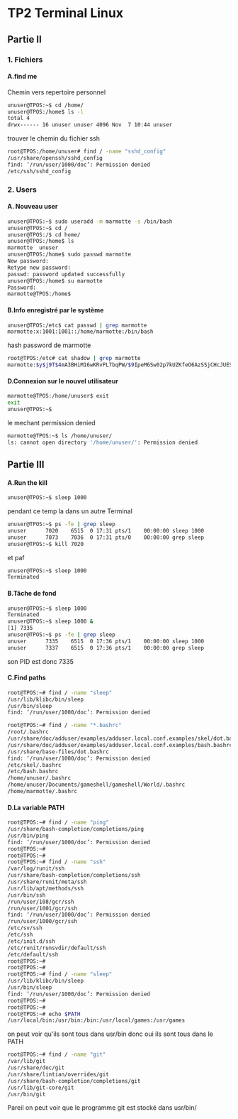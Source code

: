 # TP2 Terminal Linux

## Partie II

### 1. Fichiers

#### A.find me

Chemin vers repertoire personnel
```bash
unuser@TPOS:~$ cd /home/
unuser@TPOS:/home$ ls -l
total 4
drwx------ 16 unuser unuser 4096 Nov  7 10:44 unuser
```
trouver le chemin du fichier ssh

```bash
root@TPOS:/home/unuser# find / -name "sshd_config"
/usr/share/openssh/sshd_config
find: ‘/run/user/1000/doc’: Permission denied
/etc/ssh/sshd_config
```

### 2. Users 

#### A. Nouveau user
```bash
unuser@TPOS:~$ sudo useradd -m marmotte -s /bin/bash
unuser@TPOS:~$ cd /
unuser@TPOS:/$ cd home/
unuser@TPOS:/home$ ls
marmotte  unuser
unuser@TPOS:/home$ sudo passwd marmotte
New password:
Retype new password:
passwd: password updated successfully
unuser@TPOS:/home$ su marmotte
Password:
marmotte@TPOS:/home$
```

#### B.Info enregistré par le système

```bash
unuser@TPOS:/etc$ cat passwd | grep marmotte
marmotte:x:1001:1001::/home/marmotte:/bin/bash
```
hash password de marmotte

```bash
root@TPOS:/etc# cat shadow | grep marmotte
marmotte:$y$j9T$4mA3BHiM16wKRvPL7bqPW/$9IpeM6Sw02p7kUZKfeO6AzSSjCHcJUESRXOGoDl7OM2:20034:0:99999:7:::
```

#### D.Connexion sur le nouvel utilisateur

```bash
marmotte@TPOS:/home/unuser$ exit
exit
unuser@TPOS:~$
```

le mechant permission denied

```bash
marmotte@TPOS:~$ ls /home/unuser/
ls: cannot open directory '/home/unuser/': Permission denied
```

## Partie III

#### A.Run the kill

```bash 
unuser@TPOS:~$ sleep 1000
```

pendant ce temp la dans un autre Terminal

``` bash
unuser@TPOS:~$ ps -fe | grep sleep
unuser      7020    6515  0 17:31 pts/1    00:00:00 sleep 1000
unuser      7073    7036  0 17:31 pts/0    00:00:00 grep sleep
unuser@TPOS:~$ kill 7020
```

et paf 
```bash
unuser@TPOS:~$ sleep 1000
Terminated
``` 

#### B.Tâche de fond

```bash
unuser@TPOS:~$ sleep 1000
Terminated
unuser@TPOS:~$ sleep 1000 &
[1] 7335
unuser@TPOS:~$ ps -fe | grep sleep
unuser      7335    6515  0 17:36 pts/1    00:00:00 sleep 1000
unuser      7337    6515  0 17:36 pts/1    00:00:00 grep sleep
```

son PID est donc 7335


#### C.Find paths

```bash
root@TPOS:~# find / -name "sleep"
/usr/lib/klibc/bin/sleep
/usr/bin/sleep
find: ‘/run/user/1000/doc’: Permission denied
```

```bash
root@TPOS:~# find / -name "*.bashrc"
/root/.bashrc
/usr/share/doc/adduser/examples/adduser.local.conf.examples/skel/dot.bashrc
/usr/share/doc/adduser/examples/adduser.local.conf.examples/bash.bashrc
/usr/share/base-files/dot.bashrc
find: ‘/run/user/1000/doc’: Permission denied
/etc/skel/.bashrc
/etc/bash.bashrc
/home/unuser/.bashrc
/home/unuser/Documents/gameshell/gameshell/World/.bashrc
/home/marmotte/.bashrc
```

#### D.La variable PATH 

```bash
root@TPOS:~# find / -name "ping"
/usr/share/bash-completion/completions/ping
/usr/bin/ping
find: ‘/run/user/1000/doc’: Permission denied
root@TPOS:~#
root@TPOS:~#
root@TPOS:~# find / -name "ssh"
/var/log/runit/ssh
/usr/share/bash-completion/completions/ssh
/usr/share/runit/meta/ssh
/usr/lib/apt/methods/ssh
/usr/bin/ssh
/run/user/108/gcr/ssh
/run/user/1001/gcr/ssh
find: ‘/run/user/1000/doc’: Permission denied
/run/user/1000/gcr/ssh
/etc/sv/ssh
/etc/ssh
/etc/init.d/ssh
/etc/runit/runsvdir/default/ssh
/etc/default/ssh
root@TPOS:~#
root@TPOS:~#
root@TPOS:~# find / -name "sleep"
/usr/lib/klibc/bin/sleep
/usr/bin/sleep
find: ‘/run/user/1000/doc’: Permission denied
root@TPOS:~#
root@TPOS:~#
root@TPOS:~# echo $PATH
/usr/local/bin:/usr/bin:/bin:/usr/local/games:/usr/games
```

on peut voir qu'ils sont tous dans usr/bin donc oui ils sont tous dans le PATH

```bash
root@TPOS:~# find / -name "git"
/var/lib/git
/usr/share/doc/git
/usr/share/lintian/overrides/git
/usr/share/bash-completion/completions/git
/usr/lib/git-core/git
/usr/bin/git
```

Pareil on peut voir que le programme git est stocké dans usr/bin/